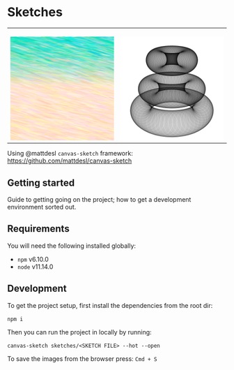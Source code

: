 # Sketches

<table>
    <tr valign="top">
        <td width="33%"><br><a href="sketches/beach-rectangles.js" title="Beach Rectangles"><img width="290" src="./screenshots/beach-rectangles.png"></a></td>
        <td width="33%"><br><a href="sketches/circles.js" title="Circles"><img width="290" src="./screenshots/circles.png"></a></td>
    </tr>
</table>

Using @mattdesl `canvas-sketch` framework: https://github.com/mattdesl/canvas-sketch

## Getting started

Guide to getting going on the project; how to get a development environment sorted out.

## Requirements

You will need the following installed globally:

- `npm` v6.10.0
- `node` v11.14.0

## Development

To get the project setup, first install the dependencies from the root dir:

```
npm i
```

Then you can run the project in locally by running:

```
canvas-sketch sketches/<SKETCH FILE> --hot --open
```

To save the images from the browser press: `Cmd + S`
